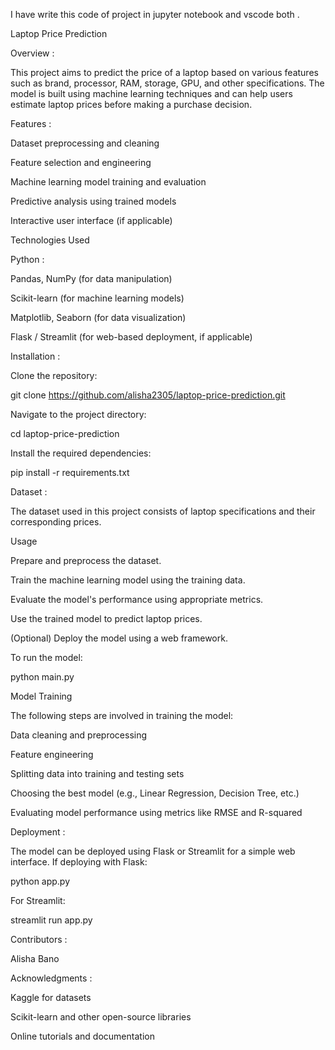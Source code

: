  I  have write this code of project in jupyter notebook and  vscode both .
 
 Laptop Price Prediction

Overview :

This project aims to predict the price of a laptop based on various features such as brand, processor, RAM, storage, GPU, and other specifications. The model is built using machine learning techniques and can help users estimate laptop prices before making a purchase decision.

Features :

Dataset preprocessing and cleaning

Feature selection and engineering

Machine learning model training and evaluation

Predictive analysis using trained models

Interactive user interface (if applicable)

Technologies Used

Python :

Pandas, NumPy (for data manipulation)

Scikit-learn (for machine learning models)

Matplotlib, Seaborn (for data visualization)

Flask / Streamlit (for web-based deployment, if applicable)

Installation :

Clone the repository:

git clone https://github.com/alisha2305/laptop-price-prediction.git

Navigate to the project directory:

cd laptop-price-prediction

Install the required dependencies:

pip install -r requirements.txt

Dataset :

The dataset used in this project consists of laptop specifications and their corresponding prices.

Usage

Prepare and preprocess the dataset.

Train the machine learning model using the training data.

Evaluate the model's performance using appropriate metrics.

Use the trained model to predict laptop prices.

(Optional) Deploy the model using a web framework.

To run the model:

python main.py

Model Training

The following steps are involved in training the model:

Data cleaning and preprocessing

Feature engineering

Splitting data into training and testing sets

Choosing the best model (e.g., Linear Regression, Decision Tree, etc.)

Evaluating model performance using metrics like RMSE and R-squared

Deployment :

The model can be deployed using Flask or Streamlit for a simple web interface. If deploying with Flask:

python app.py

For Streamlit:

streamlit run app.py

Contributors :

Alisha Bano

Acknowledgments :

Kaggle for datasets

Scikit-learn and other open-source libraries

Online tutorials and documentation







